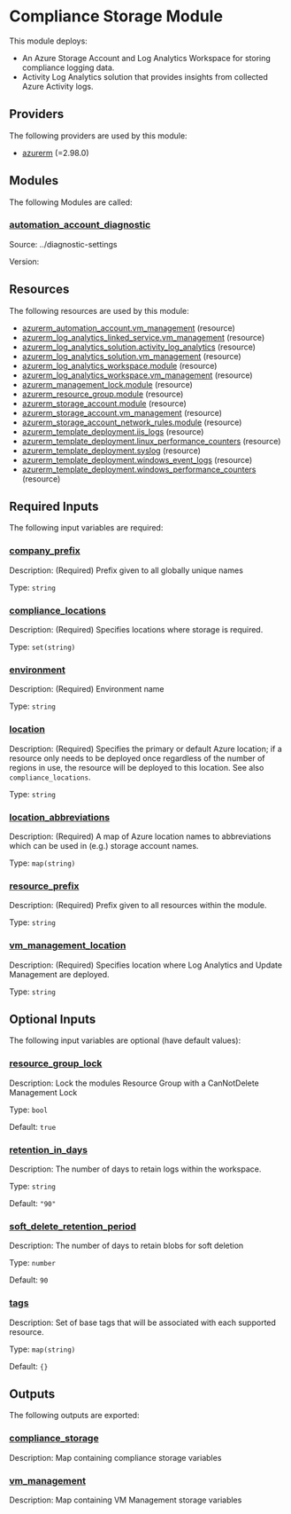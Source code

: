 # Compliance Storage Module

This module deploys:
* An Azure Storage Account and Log Analytics Workspace for storing compliance logging data.
* Activity Log Analytics solution that provides insights from collected Azure Activity logs.

## Providers

The following providers are used by this module:

- <a name="provider_azurerm"></a> [azurerm](#provider_azurerm) (=2.98.0)

## Modules

The following Modules are called:

### <a name="module_automation_account_diagnostic"></a> [automation_account_diagnostic](#module_automation_account_diagnostic)

Source: ../diagnostic-settings

Version:

## Resources

The following resources are used by this module:

- [azurerm_automation_account.vm_management](https://registry.terraform.io/providers/hashicorp/azurerm/2.98.0/docs/resources/automation_account) (resource)
- [azurerm_log_analytics_linked_service.vm_management](https://registry.terraform.io/providers/hashicorp/azurerm/2.98.0/docs/resources/log_analytics_linked_service) (resource)
- [azurerm_log_analytics_solution.activity_log_analytics](https://registry.terraform.io/providers/hashicorp/azurerm/2.98.0/docs/resources/log_analytics_solution) (resource)
- [azurerm_log_analytics_solution.vm_management](https://registry.terraform.io/providers/hashicorp/azurerm/2.98.0/docs/resources/log_analytics_solution) (resource)
- [azurerm_log_analytics_workspace.module](https://registry.terraform.io/providers/hashicorp/azurerm/2.98.0/docs/resources/log_analytics_workspace) (resource)
- [azurerm_log_analytics_workspace.vm_management](https://registry.terraform.io/providers/hashicorp/azurerm/2.98.0/docs/resources/log_analytics_workspace) (resource)
- [azurerm_management_lock.module](https://registry.terraform.io/providers/hashicorp/azurerm/2.98.0/docs/resources/management_lock) (resource)
- [azurerm_resource_group.module](https://registry.terraform.io/providers/hashicorp/azurerm/2.98.0/docs/resources/resource_group) (resource)
- [azurerm_storage_account.module](https://registry.terraform.io/providers/hashicorp/azurerm/2.98.0/docs/resources/storage_account) (resource)
- [azurerm_storage_account.vm_management](https://registry.terraform.io/providers/hashicorp/azurerm/2.98.0/docs/resources/storage_account) (resource)
- [azurerm_storage_account_network_rules.module](https://registry.terraform.io/providers/hashicorp/azurerm/2.98.0/docs/resources/storage_account_network_rules) (resource)
- [azurerm_template_deployment.iis_logs](https://registry.terraform.io/providers/hashicorp/azurerm/2.98.0/docs/resources/template_deployment) (resource)
- [azurerm_template_deployment.linux_performance_counters](https://registry.terraform.io/providers/hashicorp/azurerm/2.98.0/docs/resources/template_deployment) (resource)
- [azurerm_template_deployment.syslog](https://registry.terraform.io/providers/hashicorp/azurerm/2.98.0/docs/resources/template_deployment) (resource)
- [azurerm_template_deployment.windows_event_logs](https://registry.terraform.io/providers/hashicorp/azurerm/2.98.0/docs/resources/template_deployment) (resource)
- [azurerm_template_deployment.windows_performance_counters](https://registry.terraform.io/providers/hashicorp/azurerm/2.98.0/docs/resources/template_deployment) (resource)

## Required Inputs

The following input variables are required:

### <a name="input_company_prefix"></a> [company_prefix](#input_company_prefix)

Description: (Required) Prefix given to all globally unique names

Type: `string`

### <a name="input_compliance_locations"></a> [compliance_locations](#input_compliance_locations)

Description: (Required) Specifies locations where storage is required.

Type: `set(string)`

### <a name="input_environment"></a> [environment](#input_environment)

Description: (Required) Environment name

Type: `string`

### <a name="input_location"></a> [location](#input_location)

Description: (Required) Specifies the primary or default Azure location; if a resource only needs to be deployed once regardless of the number of regions in use, the resource will be deployed to this location. See also `compliance_locations`.

Type: `string`

### <a name="input_location_abbreviations"></a> [location_abbreviations](#input_location_abbreviations)

Description: (Required) A map of Azure location names to abbreviations which can be used in (e.g.) storage account names.

Type: `map(string)`

### <a name="input_resource_prefix"></a> [resource_prefix](#input_resource_prefix)

Description: (Required) Prefix given to all resources within the module.

Type: `string`

### <a name="input_vm_management_location"></a> [vm_management_location](#input_vm_management_location)

Description: (Required) Specifies location where Log Analytics and Update Management are deployed.

Type: `string`

## Optional Inputs

The following input variables are optional (have default values):

### <a name="input_resource_group_lock"></a> [resource_group_lock](#input_resource_group_lock)

Description: Lock the modules Resource Group with a CanNotDelete Management Lock

Type: `bool`

Default: `true`

### <a name="input_retention_in_days"></a> [retention_in_days](#input_retention_in_days)

Description: The number of days to retain logs within the workspace.

Type: `string`

Default: `"90"`

### <a name="input_soft_delete_retention_period"></a> [soft_delete_retention_period](#input_soft_delete_retention_period)

Description: The number of days to retain blobs for soft deletion

Type: `number`

Default: `90`

### <a name="input_tags"></a> [tags](#input_tags)

Description: Set of base tags that will be associated with each supported resource.

Type: `map(string)`

Default: `{}`

## Outputs

The following outputs are exported:

### <a name="output_compliance_storage"></a> [compliance_storage](#output_compliance_storage)

Description: Map containing compliance storage variables

### <a name="output_vm_management"></a> [vm_management](#output_vm_management)

Description: Map containing VM Management storage variables
